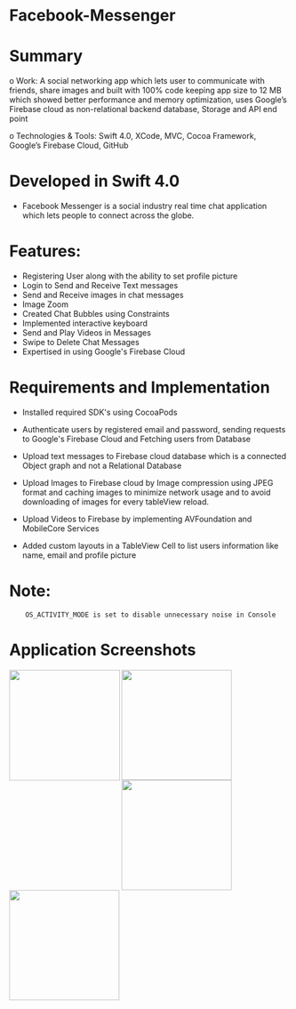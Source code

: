 # Facebook-Messenger

# Summary

o	Work: A social networking app which lets user to communicate with friends, share images and built with 100% code keeping app   size to 12 MB which showed better performance and memory optimization, uses Google’s Firebase cloud as non-relational         backend database, Storage and API end point

o	Technologies & Tools: Swift 4.0, XCode, MVC, Cocoa Framework, Google’s Firebase Cloud, GitHub


# Developed in Swift 4.0

- Facebook Messenger is a social industry real time chat application which lets people to connect across the globe.

# Features:
- Registering User along with the ability to set profile picture
- Login to Send and Receive Text messages
- Send and Receive images in chat messages
- Image Zoom
- Created Chat Bubbles using Constraints
- Implemented interactive keyboard
- Send and Play Videos in Messages
- Swipe to Delete Chat Messages
- Expertised in using Google's Firebase Cloud

# Requirements and Implementation

- Installed required SDK's using CocoaPods
- Authenticate users by registered email and password, sending requests to Google's Firebase Cloud and Fetching users from    Database

- Upload text messages to Firebase cloud database which is a connected Object graph and not a Relational Database
- Upload Images to Firebase cloud by Image compression using JPEG format and caching images to minimize network usage and to avoid downloading of images for every tableView reload.
- Upload Videos to Firebase by implementing AVFoundation and MobileCore Services
- Added custom layouts in a TableView Cell to list users information like name, email and profile picture

# Note:
        OS_ACTIVITY_MODE is set to disable unnecessary noise in Console

# Application Screenshots

<img src ="https://user-images.githubusercontent.com/29175925/39875798-953bf160-543f-11e8-881e-fb076923de57.PNG" width="199" align="left">

<img src ="https://user-images.githubusercontent.com/29175925/39874643-65ebfafc-543c-11e8-824c-99a0c71062ac.PNG" align="left" width="198">

<img src ="https://user-images.githubusercontent.com/29175925/39874741-b1975fbe-543c-11e8-8364-cd2d51056dca.PNG" width = "198" align="left">

<img src ="https://user-images.githubusercontent.com/29175925/39874779-cd88eb84-543c-11e8-9364-8e95b6ec0d44.PNG" width = "198" align="left">

        






